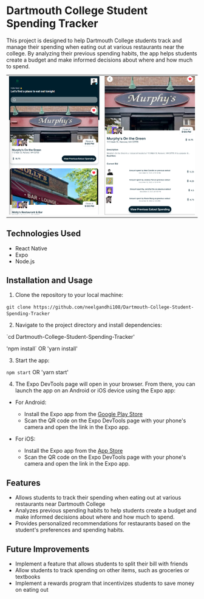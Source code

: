 # Dartmouth College Student Spending Tracker

This project is designed to help Dartmouth College students track and manage their spending when eating out at various restaurants near the college. By analyzing their previous spending habits, the app helps students create a budget and make informed decisions about where and how much to spend.

<table>
  <tr>
    <td><img src="./assets/home.png" alt="Home Screen"></td>
    <td><img src="./assets/details.png" alt="Details Screen"></td>
  </tr>
</table>


## Technologies Used

-   React Native
-   Expo
-   Node.js

## Installation and Usage

1.  Clone the repository to your local machine:

`git clone https://github.com/neelgandhi108/Dartmouth-College-Student-Spending-Tracker` 

2.  Navigate to the project directory and install dependencies:

`cd Dartmouth-College-Student-Spending-Tracker' 


'npm install` OR 'yarn install'

3.  Start the app:

`npm start` OR 'yarn start'

4.  The Expo DevTools page will open in your browser. From there, you can launch the app on an Android or iOS device using the Expo app:

-   For Android:
    
    -   Install the Expo app from the [Google Play Store](https://play.google.com/store/apps/details?id=host.exp.exponent&hl=en_US&gl=US)
    -   Scan the QR code on the Expo DevTools page with your phone's camera and open the link in the Expo app.
-   For iOS:
    
    -   Install the Expo app from the [App Store](https://apps.apple.com/us/app/expo-go/id982107779)
    -   Scan the QR code on the Expo DevTools page with your phone's camera and open the link in the Expo app.

## Features

-   Allows students to track their spending when eating out at various restaurants near Dartmouth College
-   Analyzes previous spending habits to help students create a budget and make informed decisions about where and how much to spend.
-   Provides personalized recommendations for restaurants based on the student's preferences and spending habits.

## Future Improvements

-   Implement a feature that allows students to split their bill with friends
-   Allow students to track spending on other items, such as groceries or textbooks
-   Implement a rewards program that incentivizes students to save money on eating out
